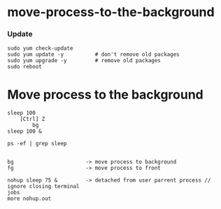 # move-process-to-the-background

### Update
```
sudo yum check-update
sudo yum update -y          # don't remove old packages
sudo yum upgrade -y         # remove old packages
sudo reboot
```

# Move process to the background
```
sleep 100
    [Ctrl] Z
        bg
sleep 100 &

ps -ef | grep sleep


bg                       -> move process to background 
fg                       -> move process to front 

nohup sleep 75 &         -> detached from user parrent process // ignore closing terminal
jobs
more nohup.out
```